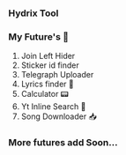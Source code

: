 ### Hydrix Tool

### My Future's 🌟

1. Join Left Hider
2. Sticker id finder
3. Telegraph Uploader 
4. Lyrics finder 🎼
5. Calculator 📟
6. Yt Inline Search 🔎
7. Song Downloader 📥

### More futures add Soon...

